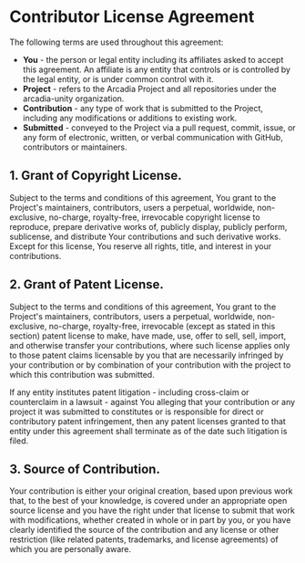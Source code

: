 # Contributor License Agreement
The following terms are used throughout this agreement:

* **You** - the person or legal entity including its affiliates asked to accept this agreement. An affiliate is any entity that controls or is controlled by the legal entity, or is under common control with it.
* **Project** - refers to the Arcadia Project and all repositories under the arcadia-unity organization.
* **Contribution** - any type of work that is submitted to the Project, including any modifications or additions to existing work.
* **Submitted** - conveyed to the Project via a pull request, commit, issue, or any form of electronic, written, or verbal communication with GitHub, contributors or maintainers.

## 1. Grant of Copyright License.
Subject to the terms and conditions of this agreement, You grant to the Project's maintainers, contributors, users a perpetual, worldwide, non-exclusive, no-charge, royalty-free, irrevocable copyright license to reproduce, prepare derivative works of, publicly display, publicly perform, sublicense, and distribute Your contributions and such derivative works. Except for this license, You reserve all rights, title, and interest in your contributions.

## 2. Grant of Patent License.
Subject to the terms and conditions of this agreement, You grant to the Project's maintainers, contributors, users a perpetual, worldwide, non-exclusive, no-charge, royalty-free, irrevocable (except as stated in this section) patent license to make, have made, use, offer to sell, sell, import, and otherwise transfer your contributions, where such license applies only to those patent claims licensable by you that are necessarily infringed by your contribution or by combination of your contribution with the project to which this contribution was submitted.

If any entity institutes patent litigation - including cross-claim or counterclaim in a lawsuit - against You alleging that your contribution or any project it was submitted to constitutes or is responsible for direct or contributory patent infringement, then any patent licenses granted to that entity under this agreement shall terminate as of the date such litigation is filed.

## 3. Source of Contribution.
Your contribution is either your original creation, based upon previous work that, to the best of your knowledge, is covered under an appropriate open source license and you have the right under that license to submit that work with modifications, whether created in whole or in part by you, or you have clearly identified the source of the contribution and any license or other restriction (like related patents, trademarks, and license agreements) of which you are personally aware.
